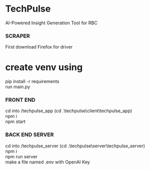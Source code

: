 # TechPulse
AI-Powered Insight Generation Tool for RBC

### SCRAPER ###
First download Firefox for driver

# create venv using
pip install -r requirements
<br />
run main.py

### FRONT END ###
cd into /techpulse_app (cd .\techpulse\client\techpulse_app\)
<br />
npm i
<br />
npm start

### BACK END SERVER ###
cd into /techpulse_server (cd .\techpulse\server\techpulse_server\)
<br />
npm i
<br />
npm run server
<br />
make a file named .env with OpenAI Key
